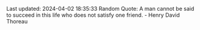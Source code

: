 Last updated: 2024-04-02 18:35:33
Random Quote: A man cannot be said to succeed in this life who does not satisfy one friend. - Henry David Thoreau